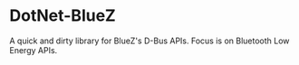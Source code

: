 # DotNet-BlueZ
A quick and dirty library for BlueZ's D-Bus APIs. Focus is on Bluetooth Low Energy APIs.
